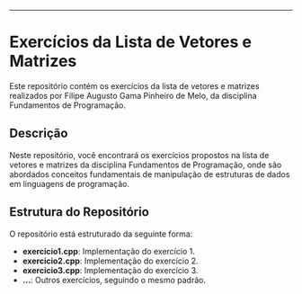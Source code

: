 ---

# Exercícios da Lista de Vetores e Matrizes

Este repositório contém os exercícios da lista de vetores e matrizes realizados por Filipe Augusto Gama Pinheiro de Melo, da disciplina Fundamentos de Programação.

## Descrição

Neste repositório, você encontrará os exercícios propostos na lista de vetores e matrizes da disciplina Fundamentos de Programação, onde são abordados conceitos fundamentais de manipulação de estruturas de dados em linguagens de programação.

## Estrutura do Repositório

O repositório está estruturado da seguinte forma:

- **exercicio1.cpp**: Implementação do exercício 1.
- **exercicio2.cpp**: Implementação do exercício 2.
- **exercicio3.cpp**: Implementação do exercício 3.
- **...**: Outros exercícios, seguindo o mesmo padrão.
